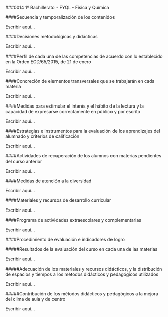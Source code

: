 ###0014 1º Bachillerato - FYQL - Física y Química

####Secuencia y temporalización de los contenidos

Escribir aquí...

####Decisiones metodológicas y didácticas

Escribir aquí...

####Perfil de cada una de las competencias de acuerdo con lo establecido en la Orden ECD/65/2015, de 21 de enero

Escribir aquí...

####Concreción de elementos transversales que se trabajarán en cada materia

Escribir aquí...

####Medidas para estimular el interés y el hábito de la lectura y la capacidad de expresarse correctamente en público y por escrito

Escribir aquí...

####Estrategias e instrumentos para la evaluación de los aprendizajes del alumnado y criterios de calificación

Escribir aquí...

####Actividades de recuperación de los alumnos con materias pendientes del curso anterior

Escribir aquí...

####Medidas de atención a la diversidad

Escribir aquí...

####Materiales y recursos de desarrollo curricular

Escribir aquí...

####Programa de actividades extraescolares y complementarias

Escribir aquí...

####Procedimiento de evaluación e indicadores de logro

#####Resultados de la evaluación del curso en cada una de las materias

Escribir aquí...

#####Adecuación de los materiales y recursos didácticos, y la distribución de espacios y tiempos a los métodos didácticos y pedagógicos utilizados

Escribir aquí...

#####Contribución de los métodos didácticos y pedagógicos a la mejora del clima de aula y de centro

Escribir aquí...
